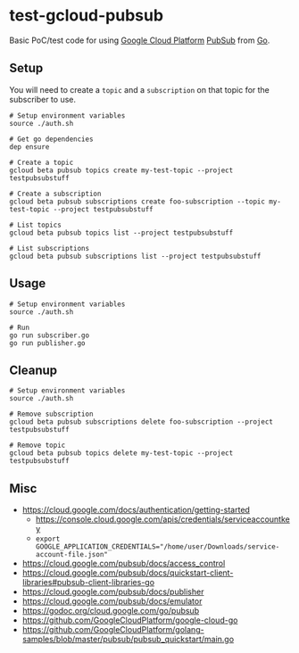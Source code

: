 # test-gcloud-pubsub

Basic PoC/test code for using [Google Cloud Platform](https://cloud.google.com/) [PubSub](https://cloud.google.com/pubsub/) from [Go](https://golang.org/).

## Setup

You will need to create a `topic` and a `subscription` on that topic for the subscriber to use.

```
# Setup environment variables
source ./auth.sh

# Get go dependencies
dep ensure

# Create a topic
gcloud beta pubsub topics create my-test-topic --project testpubsubstuff

# Create a subscription
gcloud beta pubsub subscriptions create foo-subscription --topic my-test-topic --project testpubsubstuff

# List topics
gcloud beta pubsub topics list --project testpubsubstuff

# List subscriptions
gcloud beta pubsub subscriptions list --project testpubsubstuff
```

## Usage

```
# Setup environment variables
source ./auth.sh

# Run
go run subscriber.go
go run publisher.go
```

## Cleanup

```
# Setup environment variables
source ./auth.sh

# Remove subscription
gcloud beta pubsub subscriptions delete foo-subscription --project testpubsubstuff

# Remove topic
gcloud beta pubsub topics delete my-test-topic --project testpubsubstuff
```

## Misc

* https://cloud.google.com/docs/authentication/getting-started
    * https://console.cloud.google.com/apis/credentials/serviceaccountkey
    * `export GOOGLE_APPLICATION_CREDENTIALS="/home/user/Downloads/service-account-file.json"`
* https://cloud.google.com/pubsub/docs/access_control
* https://cloud.google.com/pubsub/docs/quickstart-client-libraries#pubsub-client-libraries-go
* https://cloud.google.com/pubsub/docs/publisher
* https://cloud.google.com/pubsub/docs/emulator
* https://godoc.org/cloud.google.com/go/pubsub
* https://github.com/GoogleCloudPlatform/google-cloud-go
* https://github.com/GoogleCloudPlatform/golang-samples/blob/master/pubsub/pubsub_quickstart/main.go
